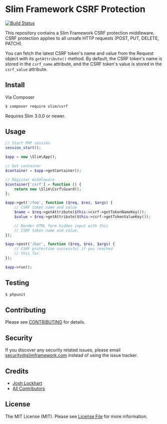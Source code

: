 # Slim Framework CSRF Protection

[![Build Status](https://travis-ci.org/slimphp/Slim-Csrf.svg?branch=master)](https://travis-ci.org/slimphp/Slim-Csrf)

This repository contains a Slim Framework CSRF protection middleware. CSRF protection applies to all unsafe HTTP requests (POST, PUT, DELETE, PATCH).

You can fetch the latest CSRF token's name and value from the Request object with its `getAttribute()` method. By default, the CSRF token's name is stored in the `csrf_name` attribute, and the CSRF token's value is stored in the `csrf_value` attribute.

## Install

Via Composer

``` bash
$ composer require slim/csrf
```

Requires Slim 3.0.0 or newer.

## Usage

```php
// Start PHP session
session_start();

$app = new \Slim\App();

// Get container
$container = $app->getContainer();

// Register middleware
$container['csrf'] = function () {
    return new \Slim\Csrf\Guard();
};

$app->get('/foo', function ($req, $res, $args) {
    // CSRF token name and value
    $name = $req->getAttribute($this->csrf->getTokenNameKey());
    $value = $req->getAttribute($this->csrf->getTokenValueKey());

    // Render HTML form hidden input with this
    // CSRF token name and value.
});

$app->post('/bar', function ($req, $res, $args) {
    // CSRF protection successful if you reached
    // this far.
});

$app->run();
```

## Testing

``` bash
$ phpunit
```

## Contributing

Please see [CONTRIBUTING](CONTRIBUTING.md) for details.

## Security

If you discover any security related issues, please email security@slimframework.com instead of using the issue tracker.

## Credits

- [Josh Lockhart](https://github.com/codeguy)
- [All Contributors](../../contributors)

## License

The MIT License (MIT). Please see [License File](LICENSE.md) for more information.
